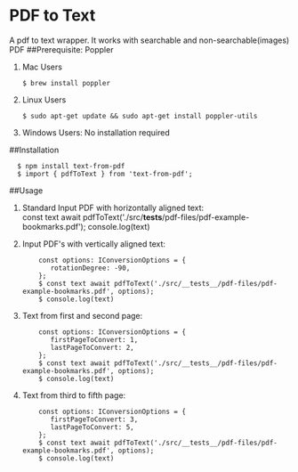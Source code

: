 # PDF to Text
A pdf to text wrapper. It works with searchable and non-searchable(images) PDF 
##Prerequisite: Poppler
1)  Mac Users


        $ brew install poppler
2) Linux Users
   
       $ sudo apt-get update && sudo apt-get install poppler-utils

3) Windows Users: No installation required

##Installation

      $ npm install text-from-pdf
      $ import { pdfToText } from 'text-from-pdf';

##Usage
1) Standard Input PDF with horizontally aligned text:      
      const text await pdfToText('./src/__tests__/pdf-files/pdf-example-bookmarks.pdf');
      console.log(text)
2)  Input PDF's with vertically aligned text:

            const options: IConversionOptions = {
               rotationDegree: -90,
            };
            $ const text await pdfToText('./src/__tests__/pdf-files/pdf-example-bookmarks.pdf', options);
            $ console.log(text)
3)  Text from first and second page:

            const options: IConversionOptions = {
               firstPageToConvert: 1,
               lastPageToConvert: 2,
            };
            $ const text await pdfToText('./src/__tests__/pdf-files/pdf-example-bookmarks.pdf', options);
            $ console.log(text)
4)  Text from third to fifth page:

            const options: IConversionOptions = {
               firstPageToConvert: 3,
               lastPageToConvert: 5,
            };
            $ const text await pdfToText('./src/__tests__/pdf-files/pdf-example-bookmarks.pdf', options);
            $ console.log(text)
       
